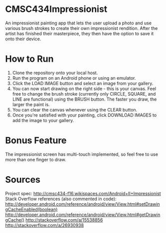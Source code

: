 # CMSC434Impressionist
An impressionist painting app that lets the user upload a photo and use various brush strokes to create their own impressionist rendition. After the artist has finished their masterpiece, they then have the option to save it onto their device.

# How to Run
1. Clone the repository onto your local host.
2. Run the program on an Android phone or using an emulator.
3. Click the LOAD IMAGE button and select an image from your gallery.
4. You can now start drawing on the right side - this is your canvas. Feel free to change the brush stroke (currently only CIRCLE, SQUARE, and LINE are functional) using the BRUSH button. The faster you draw, the larger the paint is.
5. You can clear the canvas whenever using the CLEAR button.
6. Once you're satisfied with your painting, click DOWNLOAD IMAGES to add the image to your gallery.

# Bonus Feature
The impressionist screen has multi-touch implemented, so feel free to use more than one finger to draw.

# Sources
Project spec: http://cmsc434-f16.wikispaces.com/Android+II+Impressionist
Stack Overflow references (also commented in code):
http://developer.android.com/reference/android/view/View.html#setDrawingCacheEnabled(boolean)
http://developer.android.com/reference/android/view/View.html#getDrawingCache()
http://stackoverflow.com/a/15538856
http://stackoverflow.com/a/26930938
